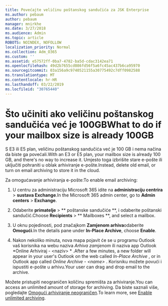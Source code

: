 ```yaml
---
title: Povećajte veličinu poštanskog sandučića za JSK Enterprise
ms.author: pebaum
author: pebaum
manager: mnirkhe
ms.date: 3/27/2018
ms.audience: Admin
ms.topic: article
ROBOTS: NOINDEX, NOFOLLOW
localization_priority: Normal
ms.collection: Adm_O365
ms.custom: ''
ms.assetid: e57572ff-0ba7-4782-ba5d-cdac3142ea71
ms.openlocfilehash: 49d2b7655cd086fd56f5a6fc45ac437b6ca95970
ms.sourcegitcommit: 03a156a9c9740521155a30775492c7dff0982588
ms.translationtype: MT
ms.contentlocale: hr-HR
ms.lasthandoff: 03/22/2019
ms.locfileid: "30765440"
---
```

# <a name="what-to-do-if-your-mailbox-size-is-already-100gb"></a><span data-ttu-id="3173f-102">Što učiniti ako veličinu poštanskog sandučića već je 100GB</span><span class="sxs-lookup"><span data-stu-id="3173f-102">What to do if your mailbox size is already 100GB</span></span>

<span data-ttu-id="3173f-103">S E3 ili E5 plan, veličinu poštanskog sandučića već je 100 GB i nema načina da biste ga povećali.</span><span class="sxs-lookup"><span data-stu-id="3173f-103">With an E3 or E5 plan, your mailbox size is already 100 GB, and there's no way to increase it.</span></span> <span data-ttu-id="3173f-104">Umjesto toga izbrišite stare e-pošte ili uključiti pohraniti u oblak arhiviranje e-pošte.</span><span class="sxs-lookup"><span data-stu-id="3173f-104">Instead, delete old email, or turn on email archiving to store it in the cloud.</span></span> 
  
<span data-ttu-id="3173f-105">Za omogućavanje arhiviranja e-pošte:</span><span class="sxs-lookup"><span data-stu-id="3173f-105">To enable email archiving:</span></span>
  
1. <span data-ttu-id="3173f-106">U centru za administraciju Microsoft 365 idite na **administraciju centrira** \> **sustava Exchange**.</span><span class="sxs-lookup"><span data-stu-id="3173f-106">In the Microsoft 365 admin center, go to **Admin centers** \> **Exchange**.</span></span> 
    
2. <span data-ttu-id="3173f-107">Odaberite **primatelje** \> \*\* poštanske sandučiće \*\*, i odaberite poštanski sandučić.</span><span class="sxs-lookup"><span data-stu-id="3173f-107">Choose **Recipients** \> \*\* Mailboxes \*\*, and select a mailbox.</span></span> 
    
3. <span data-ttu-id="3173f-108">U oknu pojedinosti, pod značajkom **Zamjenom arhiva**odaberite **Omogući**.</span><span class="sxs-lookup"><span data-stu-id="3173f-108">In the details pane under **In-Place Archive**, choose **Enable**.</span></span> 
    
4. <span data-ttu-id="3173f-109">Nakon nekoliko minuta, nova mapa pojavit će se u programu Outlook vaš korisnika na webu naziva *Arhiva zamjenom* ili naziva app Outlook \*Online Arhiviraj - \<naziv\> \* .</span><span class="sxs-lookup"><span data-stu-id="3173f-109">After a few minutes, a new folder will appear in your user's Outlook on the web called  *In-Place Archive*  , or in Outlook app called  *Online Archive - \<name\>*  .</span></span> <span data-ttu-id="3173f-110">Korisniku možete povući i ispustiti e-pošte u arhivu.</span><span class="sxs-lookup"><span data-stu-id="3173f-110">Your user can drag and drop email to the archive.</span></span> 
    
<span data-ttu-id="3173f-111">Možete pristupiti neograničen količinu spremišta za arhiviranje.</span><span class="sxs-lookup"><span data-stu-id="3173f-111">You can access an unlimited amount of storage for archiving.</span></span> <span data-ttu-id="3173f-112">Da biste saznali više, pogledajte [Omogući arhiviranje neograničen](https://support.office.com/article/enable-unlimited-archiving-in-office-365-admin-help-e2a789f2-9962-4960-9fd4-a00aa063559e).</span><span class="sxs-lookup"><span data-stu-id="3173f-112">To learn more, see [Enable unlimited archiving](https://support.office.com/article/enable-unlimited-archiving-in-office-365-admin-help-e2a789f2-9962-4960-9fd4-a00aa063559e).</span></span>
  

